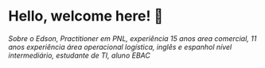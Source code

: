 # Hello, welcome here! 👋

###### Sobre o Edson, Practitioner em PNL, experiência 15 anos area comercial, 11 anos experiência área operacional logística, inglês e espanhol nível intermediário, estudante de TI, aluno EBAC 


